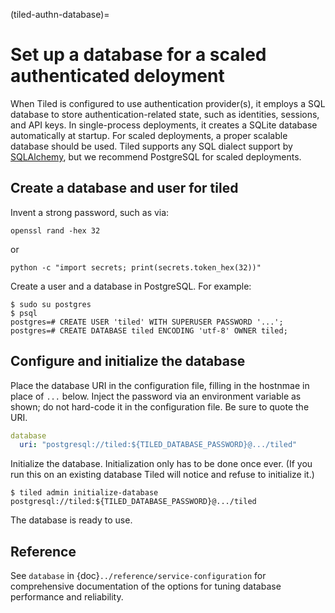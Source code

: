 (tiled-authn-database)=
# Set up a database for a scaled authenticated deloyment

When Tiled is configured to use authentication provider(s), it employs a SQL
database to store authentication-related state, such as identities, sessions,
and API keys. In single-process deployments, it creates a SQLite database
automatically at startup. For scaled deployments, a proper scalable database
should be used. Tiled supports any SQL dialect support by
[SQLAlchemy](https://www.sqlalchemy.org/), but we recommend PostgreSQL for
scaled deployments.

## Create a database and user for tiled

Invent a strong password, such as via:

    openssl rand -hex 32

or

    python -c "import secrets; print(secrets.token_hex(32))"

Create a user and a database in PostgreSQL. For example:

```
$ sudo su postgres
$ psql
postgres=# CREATE USER 'tiled' WITH SUPERUSER PASSWORD '...';
postgres=# CREATE DATABASE tiled ENCODING 'utf-8' OWNER tiled;
```

## Configure and initialize the database

Place the database URI in the configuration file, filling in the hostnmae
in place of `...` below. Inject the password via an environment variable as shown;
do not hard-code it in the configuration file. Be sure to quote the URI.

```yaml
database
  uri: "postgresql://tiled:${TILED_DATABASE_PASSWORD}@.../tiled"
```

Initialize the database. Initialization only has to be done once ever. (If you
run this on an existing database Tiled will notice and refuse to initialize it.)

```
$ tiled admin initialize-database postgresql://tiled:${TILED_DATABASE_PASSWORD}@.../tiled
```

The database is ready to use.

## Reference

See `database` in {doc}`../reference/service-configuration` for comprehensive
documentation of the options for tuning database performance and reliability.
